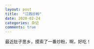 ```yaml
---
layout: post
title:  "江西炒粉"
date: 2020-02-24
categories: 杂记
comments: true
---
```


最近肚子思乡，摸索了一番炒粉，啊，好吃！